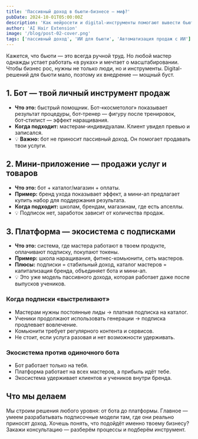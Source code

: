 ```yaml
---
title: 'Пассивный доход в бьюти-бизнесе — миф?'
pubDate: 2024-10-01T05:00:00Z
description: 'Как нейросети и digital-инструменты помогают вывести бьюти-бизнес на новый уровень: бот, мини-ап или платформа.'
author: 'AI Hair Extension'
image: '/blog/post-02-cover.png'
tags: ['пассивный доход', 'ИИ для бьюти', 'Автоматизация продаж с ИИ']
---
```


Кажется, что бьюти — это всегда ручной труд. Но любой мастер однажды устает работать «в руках» и мечтает о масштабировании. Чтобы бизнес рос, нужны не только люди, но и инструменты. Digital-решений для бьюти мало, поэтому их внедрение — мощный буст.

## 1. Бот — твой личный инструмент продаж

- **Что это:** быстрый помощник. Бот‑«косметолог» показывает результат процедуры, бот‑тренер — фигуру после тренировок, бот‑стилист — эффект наращивания.
- **Когда подходит:** мастерам-индивидуалам. Клиент увидел превью и записался.
- 💡 **Важно:** бот не приносит пассивный доход. Он помогает продавать твои услуги.

## 2. Мини-приложение — продажи услуг и товаров

- **Что это:** бот + каталог/магазин + оплаты.
- **Пример:** бренд ухода показывает эффект, а мини-ап предлагает купить набор для поддержания результата.
- **Когда подходит:** школам, брендам, магазинам, где есть апселлы.
- 💡 Подписок нет, заработок зависит от количества продаж.

## 3. Платформа — экосистема с подписками

- **Что это:** система, где мастера работают в твоем продукте, оплачивают подписку, покупают токены.
- **Пример:** школа наращивания, фитнес-комьюнити, сеть мастеров.
- **Плюсы:** подписки = стабильный доход, каталог мастеров = капитализация бренда, объединяет бота и мини-ап.
- 💡 Это уже модель пассивного дохода, которая работает даже после выпусков учеников.

### Когда подписки «выстреливают»

- Мастерам нужны постоянные лиды → платная подписка на каталог.
- Ученики продолжают использовать генерации → подписка продлевает вовлечение.
- Комьюнити требует регулярного контента и сервисов.
- Не стоит, если услуга разовая и нет возможности удерживать.

### Экосистема против одиночного бота

- Бот работает только на тебя.
- Платформа работает на всех мастеров, а прибыль идёт тебе.
- Экосистема удерживает клиентов и учеников внутри бренда.

## Что мы делаем

Мы строим решения любого уровня: от бота до платформы. Главное — умеем разрабатывать подписочные модели там, где они реально приносят доход. Хочешь понять, что подойдёт именно твоему бизнесу? Закажи консультацию — разберём процессы и подберём инструмент.
